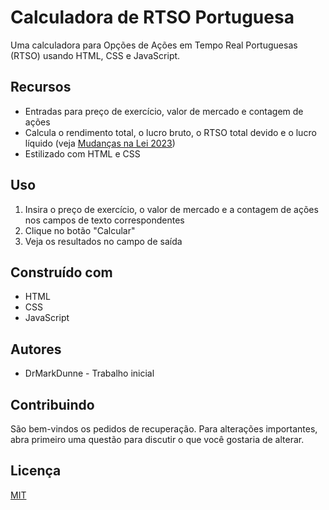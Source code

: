 # Calculadora de RTSO Portuguesa
Uma calculadora para Opções de Ações em Tempo Real Portuguesas (RTSO) usando HTML, CSS e JavaScript.

## Recursos
- Entradas para preço de exercício, valor de mercado e contagem de ações
- Calcula o rendimento total, o lucro bruto, o RTSO total devido e o lucro líquido (veja [Mudanças na Lei 2023](https://www.newco.pro/en/blog/tax-alert-taxation-of-stock-options-in-portugal))
- Estilizado com HTML e CSS

## Uso
1. Insira o preço de exercício, o valor de mercado e a contagem de ações nos campos de texto correspondentes
2. Clique no botão "Calcular"
3. Veja os resultados no campo de saída

## Construído com
* HTML
* CSS
* JavaScript

## Autores
* DrMarkDunne - Trabalho inicial

## Contribuindo
São bem-vindos os pedidos de recuperação. Para alterações importantes, abra primeiro uma questão para discutir o que você gostaria de alterar.

## Licença
[MIT](https://choosealicense.com/licenses/mit/)